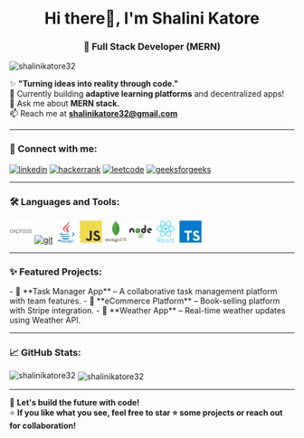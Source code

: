 <h1 align="center">Hi there👋, I'm Shalini Katore</h1>
<h3 align="center">🚀 Full Stack Developer (MERN)</h3>


<p align="left"> <img src="https://komarev.com/ghpvc/?username=shalinikatore32&label=Profile%20views&color=0e75b6&style=flat" alt="shalinikatore32" /> </p>

✨ **"Turning ideas into reality through code."**  
🔭 Currently building **adaptive learning platforms** and decentralized apps!  
💬 Ask me about **MERN stack.**  
📫 Reach me at **shalinikatore32@gmail.com**  

---

<h3 align="left">🚀 Connect with me:</h3>  
<p align="left">
<a href="https://linkedin.com/in/shalinikatore" target="blank"><img align="center" src="https://raw.githubusercontent.com/rahuldkjain/github-profile-readme-generator/master/src/images/icons/Social/linked-in-alt.svg" alt="linkedin" height="30" width="40" /></a>
<a href="https://www.hackerrank.com/shalinikatore25" target="blank"><img align="center" src="https://raw.githubusercontent.com/rahuldkjain/github-profile-readme-generator/master/src/images/icons/Social/hackerrank.svg" alt="hackerrank" height="30" width="40" /></a>
<a href="https://www.leetcode.com/shalinikatore32" target="blank"><img align="center" src="https://raw.githubusercontent.com/rahuldkjain/github-profile-readme-generator/master/src/images/icons/Social/leet-code.svg" alt="leetcode" height="30" width="40" /></a>
<a href="https://auth.geeksforgeeks.org/user/shalinikvprn" target="blank"><img align="center" src="https://raw.githubusercontent.com/rahuldkjain/github-profile-readme-generator/master/src/images/icons/Social/geeks-for-geeks.svg" alt="geeksforgeeks" height="30" width="40" /></a>
</p>

---

<h3 align="left">🛠️ Languages and Tools:</h3>  
<p align="left"> 
<a href="https://expressjs.com" target="_blank"><img src="https://raw.githubusercontent.com/devicons/devicon/master/icons/express/express-original-wordmark.svg" alt="express" width="40" height="40"/></a>
<a href="https://git-scm.com/" target="_blank"><img src="https://www.vectorlogo.zone/logos/git-scm/git-scm-icon.svg" alt="git" width="40" height="40"/></a> 
<a href="https://www.java.com" target="_blank"><img src="https://raw.githubusercontent.com/devicons/devicon/master/icons/java/java-original.svg" alt="java" width="40" height="40"/></a>
<a href="https://developer.mozilla.org/en-US/docs/Web/JavaScript" target="_blank"><img src="https://raw.githubusercontent.com/devicons/devicon/master/icons/javascript/javascript-original.svg" alt="javascript" width="40" height="40"/></a>
<a href="https://www.mongodb.com/" target="_blank"><img src="https://raw.githubusercontent.com/devicons/devicon/master/icons/mongodb/mongodb-original-wordmark.svg" alt="mongodb" width="40" height="40"/></a>
<a href="https://nodejs.org" target="_blank"><img src="https://raw.githubusercontent.com/devicons/devicon/master/icons/nodejs/nodejs-original-wordmark.svg" alt="nodejs" width="40" height="40"/></a> 
<a href="https://reactjs.org/" target="_blank"><img src="https://raw.githubusercontent.com/devicons/devicon/master/icons/react/react-original-wordmark.svg" alt="react" width="40" height="40"/></a>
<a href="https://www.typescriptlang.org/" target="_blank"><img src="https://raw.githubusercontent.com/devicons/devicon/master/icons/typescript/typescript-original.svg" alt="typescript" width="40" height="40"/></a>
</p>

---

<h3 align="left">✨ Featured Projects:</h3>
- 🔹 **Task Manager App** – A collaborative task management platform with team features.  
- 🔹 **eCommerce Platform** – Book-selling platform with Stripe integration.  
- 🔹 **Weather App** – Real-time weather updates using Weather API.  

---

### 📈 GitHub Stats:  
<p align="left">  
<img align="left" src="https://github-readme-stats.vercel.app/api/top-langs?username=shalinikatore32&show_icons=true&locale=en&layout=compact" alt="shalinikatore32" />  
</p>  

<p>&nbsp;<img align="center" src="https://github-readme-stats.vercel.app/api?username=shalinikatore32&show_icons=true&locale=en" alt="shalinikatore32" /></p>

---

🎯 **Let's build the future with code!**  
⭐ **If you like what you see, feel free to star ⭐ some projects or reach out for collaboration!**  
